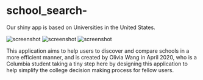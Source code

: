 # school_search-

Our shiny app is based on Universities in the United States.

![screenshot](doc/home1.png)
![screenshot](doc/home2.png)
![screenshot](doc/home3.png)

This application aims to help users to discover and compare schools in a more efficient manner,
and is created by Olivia Wang in April 2020, 
who is a Columbia student taking a tiny step here by designing this application to help simplify the college decision making process for fellow users.
